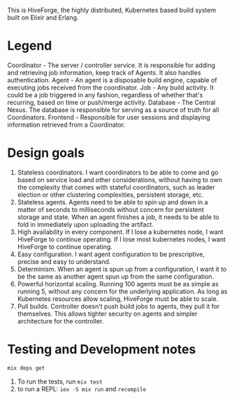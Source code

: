 This is HiveForge, the highly distributed, Kubernetes based build system built on Elixir and Erlang.

# Legend
Coordinator - The server / controller service. It is responsible for adding and retrieving job information, keep track of Agents. It also handles authentication.
Agent - An agent is a disposable build engine, capable of executing jobs received from the coordinator.
Job - Any build activity. It could be a job triggered in any fashion, regardless of whether that's recurring, based on time or push/merge activity.
Database - The Central Nexus. The database is responsible for serving as a source of truth for all Coordinators.
Frontend - Responsible for user sessions and displaying information retrieved from a Coordinator.

# Design goals
1. Stateless coordinators. I want coordinators to be able to come and go based on service load and other considerations, without having to own the complexity that comes with stateful coordinators, such as leader election or other clustering complexities, persistent storage, etc.
2. Stateless agents. Agents need to be able to spin up and down in a matter of seconds to milliseconds without concern for persistent storage and state. When an agent finishes a job, it needs to be able to fold in immediately upon uploading the artifact.
3. High availability in every component. If I lose a kubernetes node, I want HiveForge to continue operating. If I lose most kubernetes nodes, I want HiveForge to continue operating.
4. Easy configuration. I want agent configuration to be prescriptive, precise and easy to understand.
5. Determinism. When an agent is spun up from a configuration, I want it to be the same as another agent spun up from the same configuration.
6. Powerful horizontal scaling. Running 100 agents must be as simple as running 5, without any concern for the underlying application. As long as Kubernetes resources allow scaling, HiveForge must be able to scale.
7. Pull builds. Controller doesn't push build jobs to agents, they pull it for themselves. This allows tighter security on agents and simpler architecture for the controller.

# Testing and Development notes
```bash
mix deps get
```
1. To run the tests, run `mix test`
2. to run a REPL: `iex -S mix run` and `recompile`
